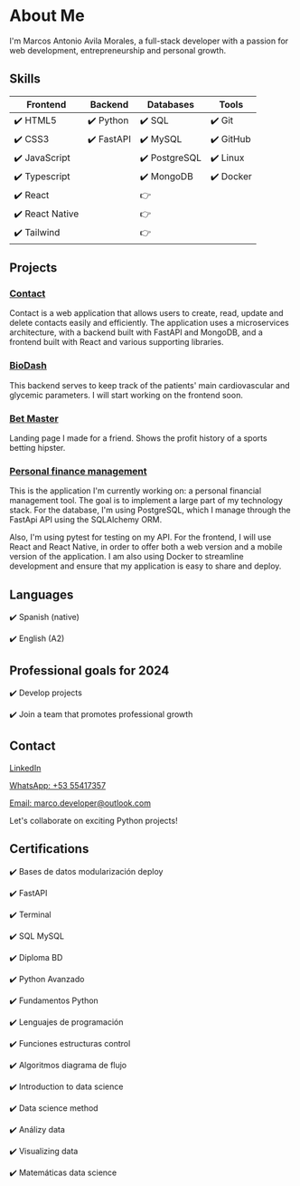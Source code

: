 <body >
<h1 class="poppins-extrabold">About Me</h1>

<p class="poppins-regular">I'm Marcos Antonio Avila Morales, a full-stack developer with a passion for web development, entrepreneurship and personal growth.</p>

<h2 class="poppins-semibold">Skills</h2>

| **Frontend** | **Backend** | **Databases** | **Tools** |
| --- | --- | --- | --- |
| ✔️ HTML5 | ✔️ Python | ✔️ SQL | ✔️ Git |
| ✔️ CSS3 | ✔️ FastAPI | ✔️ MySQL | ✔️ GitHub |
| ✔️ JavaScript |  | ✔️ PostgreSQL | ✔️ Linux |
| ✔️ Typescript |  | ✔️ MongoDB | ✔️ Docker |
| ✔️ React |  | 👉 |  |
| ✔️ React Native |  | 👉 |  |
| ✔️ Tailwind |  | 👉 |  |

<h2 class="poppins-semibold">Projects</h2>

<div class="grid-container-project">
	<div class="grid-item grid-item-project">
		<h3 class="poppins-medium project-h3"><a href='https://github.com/markospy/contacts' >Contact</a></h3>
		<p class='project-p'>Contact is a web application that allows users to create, read, update and delete contacts easily and efficiently. The application uses a microservices architecture, with a backend built with FastAPI and MongoDB, and a frontend built with React and various supporting libraries.<p>
	</div>
	<div class="grid-item project">
		<h3 class="poppins-medium project-h3"><a href='https://github.com/markospy/biodash' >BioDash</a></h3>
		<p class='project-p'>This backend serves to keep track of the patients' main cardiovascular and glycemic parameters. I will start working on the frontend soon.<p>
	</div>
	<div class="grid-item project">
		<h3 class="poppins-medium project-h3"><a href='https://github.com/markospy/landing_bet_master' >Bet Master</a></h3>
		<p class='project-p'>Landing page I made for a friend. Shows the profit history of a sports betting hipster.<p>
	</div>
	<div class="grid-item project">
		<h3 class="poppins-medium project-h3"><a href='https://github.com/markospy/personal_finance_management' >Personal finance management</a></h3>
<p class='project-p'>This is the application I'm currently working on: a personal financial management tool. The goal is to implement a large part of my technology stack. For the database, I'm using PostgreSQL, which I manage through the FastApi API using the SQLAlchemy ORM.
<p class='project-p'>Also, I'm using pytest for testing on my API. For the frontend, I will use React and React Native, in order to offer both a web version and a mobile version of the application. I am also using Docker to streamline development and ensure that my application is easy to share and deploy.
</div>

<h2 class="poppins-semibold">Languages</h2>
<p>✔️ Spanish (native)</p>
<p>✔️ English (A2)</p>


<h2 class="poppins-semibold">Professional goals for 2024</h2>
<p>✔️ Develop projects</p>
<p>✔️ Join a team that promotes professional growth</p>

<h2 class="poppins-semibold">Contact</h2>
<p><a href="https://www.linkedin.com/in/marcos-antonio-avila-morales/">LinkedIn</a></p>
<p><a href="https://wa.me/5355417357">WhatsApp: +53 55417357</a></p>
<p><a href="mailto:marco.developer@outlook.com">Email: marco.developer@outlook.com</a></p>
<p class="poppins-regular">Let's collaborate on exciting Python projects!</p>

<h2>Certifications</h2>
<p>✔️ Bases de datos modularización deploy</p>
<p>✔️ FastAPI</p>
<p>✔️ Terminal</p>
<p>✔️ SQL MySQL</p>
<p>✔️ Diploma BD</p>
<p>✔️ Python Avanzado</p>
<p>✔️ Fundamentos Python</p>
<p>✔️ Lenguajes de programación</p>
<p>✔️ Funciones estructuras control</p>
<p>✔️ Algoritmos diagrama de flujo</p>
<p>✔️ Introduction to data science</p>
<p>✔️ Data science method</p>
<p>✔️ Análizy data</p>
<p>✔️ Visualizing data</p>
<p>✔️ Matemáticas data science</p>
